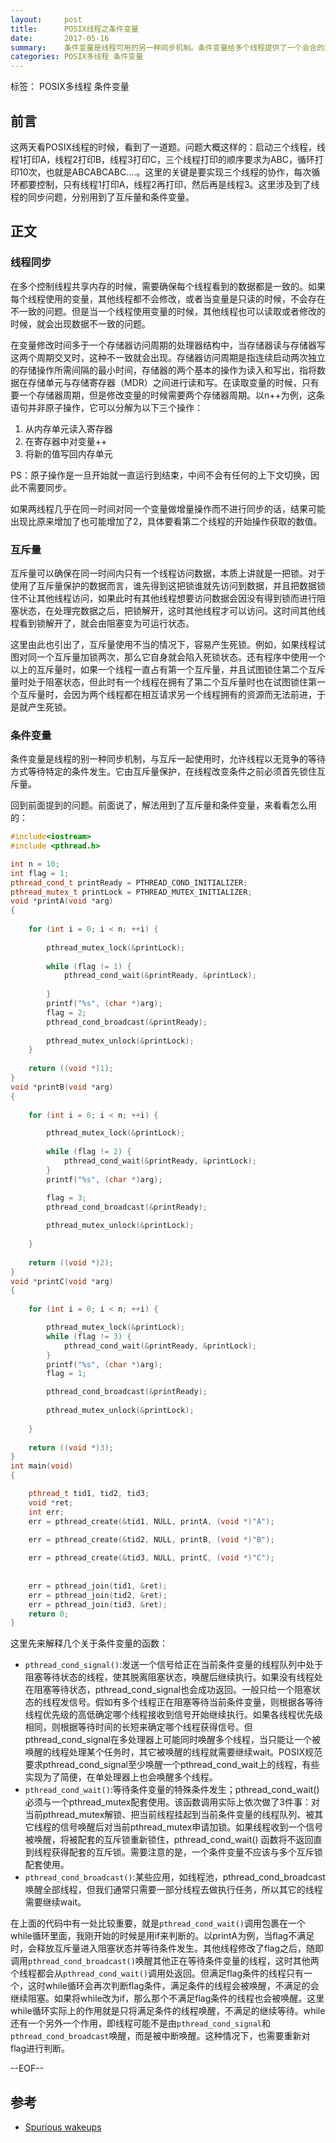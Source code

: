 ```yaml
---
layout:     post
title:      POSIX线程之条件变量
date:       2017-05-16
summary:    条件变量是线程可用的另一种同步机制。条件变量给多个线程提供了一个会合的场所。
categories: POSIX多线程 条件变量
---
```


标签： POSIX多线程 条件变量

## 前言

这两天看POSIX线程的时候，看到了一道题。问题大概这样的：启动三个线程，线程1打印A，线程2打印B，线程3打印C，三个线程打印的顺序要求为ABC，循环打印10次，也就是ABCABCABC....。这里的关键是要实现三个线程的协作，每次循环都要控制，只有线程1打印A，线程2再打印，然后再是线程3。这里涉及到了线程的同步问题，分别用到了互斥量和条件变量。

## 正文

### 线程同步

在多个控制线程共享内存的时候，需要确保每个线程看到的数据都是一致的。如果每个线程使用的变量，其他线程都不会修改，或者当变量是只读的时候，不会存在不一致的问题。但是当一个线程使用变量的时候，其他线程也可以读取或者修改的时候，就会出现数据不一致的问题。

<!-- 存取时间是指启动一次存储器操作到完成该操作所需的时间。具体地说，读出时为取数时间，写入时为存数时间。取数时间就是指存储器从接受读命令到信息被读出并稳定在存储器数据寄存器中所需的时间；存数时间就是指存储器从接受写命令到把数据从存储器数据寄存器的输出端传送到存储单元所需的时间。 -->

在变量修改时间多于一个存储器访问周期的处理器结构中，当存储器读与存储器写这两个周期交叉时，这种不一致就会出现。存储器访问周期是指连续启动两次独立的存储操作所需间隔的最小时间，存储器的两个基本的操作为读入和写出，指将数据在存储单元与存储寄存器（MDR）之间进行读和写。在读取变量的时候，只有要一个存储器周期，但是修改变量的时候需要两个存储器周期。以n++为例，这条语句并非原子操作，它可以分解为以下三个操作：
1.  从内存单元读入寄存器
2.  在寄存器中对变量++
3.  将新的值写回内存单元

PS：原子操作是一旦开始就一直运行到结束，中间不会有任何的上下文切换，因此不需要同步。

如果两线程几乎在同一时间对同一个变量做增量操作而不进行同步的话，结果可能出现比原来增加了也可能增加了2，具体要看第二个线程的开始操作获取的数值。

### 互斥量

互斥量可以确保在同一时间内只有一个线程访问数据，本质上讲就是一把锁。对于使用了互斥量保护的数据而言，谁先得到这把锁谁就先访问到数据，并且把数据锁住不让其他线程访问，如果此时有其他线程想要访问数据会因没有得到锁而进行阻塞状态，在处理完数据之后，把锁解开，这时其他线程才可以访问。这时间其他线程看到锁解开了，就会由阻塞变为可运行状态。

这里由此也引出了，互斥量使用不当的情况下，容易产生死锁。例如，如果线程试图对同一个互斥量加锁两次，那么它自身就会陷入死锁状态。还有程序中使用一个以上的互斥量时，如果一个线程一直占有第一个互斥量，并且试图锁住第二个互斥量时处于阻塞状态，但此时有一个线程在拥有了第二个互斥量时也在试图锁住第一个互斥量时，会因为两个线程都在相互请求另一个线程拥有的资源而无法前进，于是就产生死锁。

### 条件变量

条件变量是线程的别一种同步机制，与互斥一起使用时，允许线程以无竞争的等待方式等待特定的条件发生。它由互斥量保护，在线程改变条件之前必须首先锁住互斥量。

回到前面提到的问题。前面说了，解法用到了互斥量和条件变量，来看看怎么用的：
```c++
#include<iostream>
#include <pthread.h>

int n = 10;
int flag = 1;
pthread_cond_t printReady = PTHREAD_COND_INITIALIZER;
pthread_mutex_t printLock = PTHREAD_MUTEX_INITIALIZER;
void *printA(void *arg)
{
    
    for (int i = 0; i < n; ++i) {
        
        pthread_mutex_lock(&printLock);
        
        while (flag != 1) {
            pthread_cond_wait(&printReady, &printLock);
            
        }
        printf("%s", (char *)arg);
        flag = 2;
        pthread_cond_broadcast(&printReady);
        
        pthread_mutex_unlock(&printLock);
    }
    
    return ((void *)1);
}
void *printB(void *arg)
{
    
    for (int i = 0; i < n; ++i) {

        pthread_mutex_lock(&printLock);
        
        while (flag != 2) {
            pthread_cond_wait(&printReady, &printLock);
        }
        printf("%s", (char *)arg);

        flag = 3;
        pthread_cond_broadcast(&printReady);
        
        pthread_mutex_unlock(&printLock);
        
    }
    
    return ((void *)2);
}
void *printC(void *arg)
{
    
    for (int i = 0; i < n; ++i) {

        pthread_mutex_lock(&printLock);
        while (flag != 3) {
            pthread_cond_wait(&printReady, &printLock);
        }
        printf("%s", (char *)arg);
        flag = 1;

        pthread_cond_broadcast(&printReady);
        
        pthread_mutex_unlock(&printLock);
        
    }
    
    return ((void *)3);
}
int main(void)
{

    pthread_t tid1, tid2, tid3;
    void *ret;
    int err;
    err = pthread_create(&tid1, NULL, printA, (void *)"A");

    err = pthread_create(&tid2, NULL, printB, (void *)"B");
    
    err = pthread_create(&tid3, NULL, printC, (void *)"C");
    
    
    err = pthread_join(tid1, &ret);
    err = pthread_join(tid2, &ret);
    err = pthread_join(tid3, &ret);
    return 0;
}
```

这里先来解释几个关于条件变量的函数：
*   `pthread_cond_signal()`:发送一个信号给正在当前条件变量的线程队列中处于阻塞等待状态的线程，使其脱离阻塞状态，唤醒后继续执行。如果没有线程处在阻塞等待状态，pthread_cond_signal也会成功返回。一般只给一个阻塞状态的线程发信号。假如有多个线程正在阻塞等待当前条件变量，则根据各等待线程优先级的高低确定哪个线程接收到信号开始继续执行。如果各线程优先级相同，则根据等待时间的长短来确定哪个线程获得信号。但pthread_cond_signal在多处理器上可能同时唤醒多个线程，当只能让一个被唤醒的线程处理某个任务时，其它被唤醒的线程就需要继续wait。POSIX规范要求pthread_cond_signal至少唤醒一个pthread_cond_wait上的线程，有些实现为了简便，在单处理器上也会唤醒多个线程。
*   `pthread_cond_wait()`:等待条件变量的特殊条件发生；pthread_cond_wait() 必须与一个pthread_mutex配套使用。该函数调用实际上依次做了3件事：对当前pthread_mutex解锁、把当前线程挂起到当前条件变量的线程队列、被其它线程的信号唤醒后对当前pthread_mutex申请加锁。如果线程收到一个信号被唤醒，将被配套的互斥锁重新锁住，pthread_cond_wait() 函数将不返回直到线程获得配套的互斥锁。需要注意的是，一个条件变量不应该与多个互斥锁配套使用。
*   `pthread_cond_broadcast()`:某些应用，如线程池，pthread_cond_broadcast唤醒全部线程，但我们通常只需要一部分线程去做执行任务，所以其它的线程需要继续wait。

在上面的代码中有一处比较重要，就是`pthread_cond_wait()`调用包裹在一个while循环里面，我刚开始的时候是用if来判断的。以printA为例，当flag不满足时，会释放互斥量进入阻塞状态并等待条件发生。其他线程修改了flag之后，随即调用`pthread_cond_broadcast()`唤醒其他正在等待条件变量的线程，这时其他两个线程都会从`pthread_cond_wait()`调用处返回。但满足flag条件的线程只有一个，这时while循环会再次判断flag条件，满足条件的线程会被唤醒，不满足的会继续阻塞。如果将while改为if，那么那个不满足flag条件的线程也会被唤醒。这里while循环实际上的作用就是只将满足条件的线程唤醒，不满足的继续等待。while还有一个另外一个作用，即线程可能不是由`pthread_cond_signal`和`pthread_cond_broadcast`唤醒，而是被中断唤醒。这种情况下，也需要重新对flag进行判断。

--EOF--

## 参考

*   [Spurious wakeups](http://blog.vladimirprus.com/2005/07/spurious-wakeups.html)
